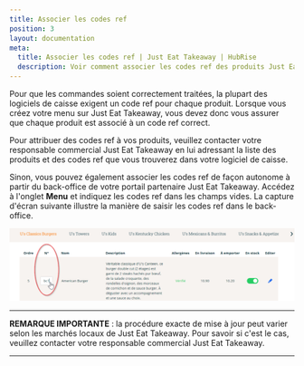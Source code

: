 ```yaml
---
title: Associer les codes ref
position: 3
layout: documentation
meta:
  title: Associer les codes ref | Just Eat Takeaway | HubRise
  description: Voir comment associer les codes ref des produits Just Eat Takeaway avec d'autres applications après avoir connecté votre logiciel de caisse à HubRise.
---
```


Pour que les commandes soient correctement traitées, la plupart des logiciels de caisse exigent un code ref pour chaque produit. Lorsque vous créez votre menu sur Just Eat Takeaway, vous devez donc vous assurer que chaque produit est associé à un code ref correct.

Pour attribuer des codes ref à vos produits, veuillez contacter votre responsable commercial Just Eat Takeaway en lui adressant la liste des produits et des codes ref que vous trouverez dans votre logiciel de caisse.

Sinon, vous pouvez également associer les codes ref de façon autonome à partir du back-office de votre portail partenaire Just Eat Takeaway. Accédez à l'onglet **Menu** et indiquez les codes ref dans les champs vides. La capture d'écran suivante illustre la manière de saisir les codes ref dans le back-office.

![Saisie des codes ref sur le portail Just Eat Takeaway](../images/006-jet-entering-ref-codes.png)

---

**REMARQUE IMPORTANTE** : la procédure exacte de mise à jour peut varier selon les marchés locaux de Just Eat Takeaway. Pour savoir si c'est le cas, veuillez contacter votre responsable commercial Just Eat Takeaway.

---
